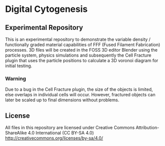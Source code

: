 # Digital Cytogenesis
## Experimental Repository

This is an experimental repository to demonstrate the variable density / functionally graded material capabilities of FFF (Fused Filament Fabrication) processes.
3D files will be created in the FOSS 3D editor Blender using the particle system, physics simulations and subsequently the Cell Fracture plugin that uses the particle positions to calculate a 3D voronoi diagram for initial testing.

### Warning
Due to a bug in the Cell Fracture plugin, the size of the objects is limited, else overlaps in individual cells will occur. However, fractured objects can later be scaled up to final dimensions without problems.

## License
All files in this repository are licensed under Creative Commons Attribution-ShareAlike 4.0 International (CC BY-SA 4.0) http://creativecommons.org/licenses/by-sa/4.0/
